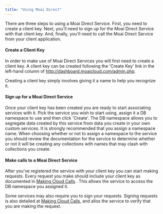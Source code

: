 ```yaml
---
title: "Using Moai Direct"
---
```


There are three steps to using a Moai Direct Service. First, you need to create a client key. Next, you'll need to sign up for the Moai Direct Service with that client key. And, finally, you'll need to call the Moai Direct Service from your client application.

#### Create a Client Key

In order to make use of Moai Direct Services you will first need to create a client key. A client key can be created following the 'Create Key' link in the left-hand column of <http://dashboard.moaicloud.com/admin.php>.

Creating a client key simply involves giving it a name to help you recognize it.

#### Sign up for a Moai Direct Service

Once your client key has been created you are ready to start associating services with it. Pick the service you wish to start using, assign it a DB namespace to use and then click 'Create'. The DB namespace allows you to segregate data created by this service from data you create in your own custom services. It is strongly recommended that you assign a namespace name. When choosing whether or not to assign a namespace to the service you should review the documentation for the service to determine whether or not it will be creating any collections with names that may clash with collections you create.

#### Make calls to a Moai Direct Service

After you've registered the service with your client key you can start making requests. Every request you make should include your client key as documented in [ Making Cloud Calls](makingcloudcalls.html) . This allows the service to access the DB namespace you assigned it.

Some services may also require you to sign your requests. Signing requests is also detailed at [ Making Cloud Calls](makingcloudcalls.html), and allos the service to verify that you are making the request.
